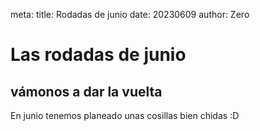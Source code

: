 meta:
  title: Rodadas de junio
  date: 20230609
  author: Zero

# Las rodadas de junio
## vámonos a dar la vuelta

En junio tenemos planeado unas cosillas bien chidas :D
